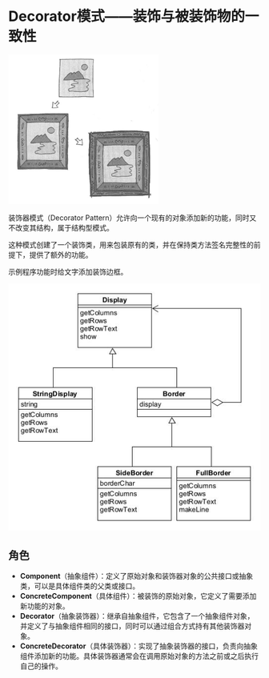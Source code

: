 # Decorator模式——装饰与被装饰物的一致性

<img src="asset/sketch.jpg"  width=300  alt="sketch"/>

装饰器模式（Decorator Pattern）允许向一个现有的对象添加新的功能，同时又不改变其结构，属于结构型模式。

这种模式创建了一个装饰类，用来包装原有的类，并在保持类方法签名完整性的前提下，提供了额外的功能。

示例程序功能时给文字添加装饰边框。

![decorator](asset/decorator.jpg)

## 角色

* **Component**（抽象组件）：定义了原始对象和装饰器对象的公共接口或抽象类，可以是具体组件类的父类或接口。
* **ConcreteComponent**（具体组件）：被装饰的原始对象，它定义了需要添加新功能的对象。
* **Decorator**（抽象装饰器）：继承自抽象组件，它包含了一个抽象组件对象，并定义了与抽象组件相同的接口，同时可以通过组合方式持有其他装饰器对象。
* **ConcreteDecorator**（具体装饰器）：实现了抽象装饰器的接口，负责向抽象组件添加新的功能。具体装饰器通常会在调用原始对象的方法之前或之后执行自己的操作。

